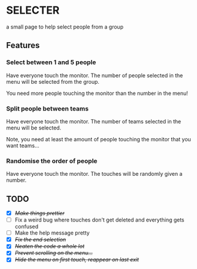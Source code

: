# SELECTER
a small page to help select people from a group
## Features
### Select between 1 and 5 people
Have everyone touch the monitor. The number of people selected in the menu will be selected from the group.

You need more people touching the monitor than the number in the menu!

### Split people between teams
Have everyone touch the monitor. The number of teams selected in the menu will be selected.

Note, you need at least the amount of people touching the monitor that you want teams...

### Randomise the order of people
Have everyone touch the monitor. The touches will be randomly given a number.

## TODO
* [X] ~~*Make things prettier*~~
* [ ] Fix a weird bug where touches don't get deleted and everything gets confused
* [ ] Make the help message pretty
* [X] ~~*Fix the end selection*~~
* [X] ~~*Neaten the code a whole lot*~~
* [X] ~~*Prevent scrolling on the menu...*~~
* [X] ~~*Hide the menu on first touch, reappear on last exit*~~